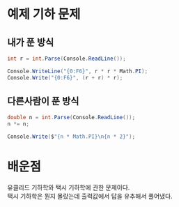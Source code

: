 # 예제 기하 문제

## 내가 푼 방식
``` cs
int r = int.Parse(Console.ReadLine());

Console.WriteLine("{0:F6}", r * r * Math.PI);
Console.Write("{0:F6}", (r + r) * r);
```

## 다른사람이 푼 방식
``` cs
double n = int.Parse(Console.ReadLine());
n *= n;

Console.Write($"{n * Math.PI}\n{n * 2}");
```

# 배운점
유클리드 기하학와 택시 기하학에 관한 문제이다.  
택시 기하학은 뭔지 몰랐는데 출력값에서 답을 유추해서 풀어냈다.  

